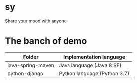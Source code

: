 # sy

Share your mood with anyone

# The banch of demo

|Folder|Implementation language
|------|-----------------------
|java-spring-maven|Java language (Java 8 SE)
|python-django|Python language (Python 3.7)

